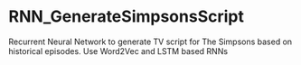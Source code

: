 # RNN_GenerateSimpsonsScript
Recurrent Neural Network to generate TV script for The Simpsons based on historical episodes. Use Word2Vec and LSTM based RNNs
